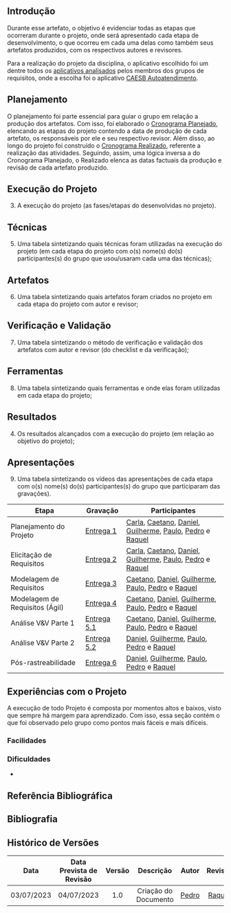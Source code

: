 ## Introdução
Durante esse artefato, o objetivo é evidenciar todas as etapas que ocorreram durante o projeto, onde será apresentado cada etapa de desenvolvimento, o que ocorreu em cada uma delas como também seus artefatos produzidos, com os respectivos autores e revisores.

Para a realização do projeto da disciplina, o aplicativo escolhido foi um dentre todos os [aplicativos analisados](../Pre-rastreabilidade/aplicativos_analisados.md) pelos membros dos grupos de requisitos, onde a escolha foi o aplicativo [CAESB Autoatendimento](../Planejamento/aplicativo_escolhido.md).

## Planejamento
O planejamento foi parte essencial para guiar o grupo em relação a produção dos artefatos. Com isso, foi elaborado o [Cronograma Planejado](../Planejamento/cronograma.md), elencando as etapas do projeto contendo a data de produção de cada artefato, os responsáveis por ele e seu respectivo revisor. Além disso, ao longo do projeto foi construído o [Cronograma Realizado](../Planejamento/cronograma_realizado.md), referente a realização das atividades. Seguindo, assim, uma lógica inversa a do Cronograma Planejado, o Realizado elenca as datas factuais da produção e revisão de cada artefato produzido.

## Execução do Projeto  
3. A execução do projeto (as fases/etapas do desenvolvidas no projeto).

## Técnicas
5. Uma tabela sintetizando quais técnicas foram utilizadas na execução do projeto (em cada etapa do projeto com o(s) nome(s) do(s) participantes(s) do grupo que usou/usaram cada uma das técnicas);

## Artefatos
6. Uma tabela sintetizando quais artefatos foram criados no projeto em cada etapa do projeto com autor e revisor;

## Verificação e Validação
7. Uma tabela sintetizando o método de verificação e validação dos artefatos com autor e revisor (do checklist e da verificação);

## Ferramentas
8. Uma tabela sintetizando quais ferramentas e onde elas foram utilizadas em cada etapa do projeto;

## Resultados
4. Os resultados alcançados com a execução do projeto (em relação ao objetivo do projeto);

## Apresentações
9. Uma tabela sintetizando os vídeos das apresentações de cada etapa com o(s) nome(s) do(s) participantes(s) do grupo que participaram das gravações).

| Etapa | Gravação | Participantes |
| --- | --- | --- |
| Planejamento do Projeto | [Entrega 1](https://www.youtube.com/watch?v=nTTCJMEjoRU) | [Carla](https://github.com/ccarlaa), [Caetano](https://github.com/caeslucio), [Daniel](https://github.com/daniel-de-sousa), [Guilherme](https://github.com/guilhermekishimoto), [Paulo](https://github.com/PauloVictorFS), [Pedro](https://github.com/pedrobarbosaocb) e [Raquel](https://github.com/raqueleucaria) |
| Elicitação de Requisitos | [Entrega 2](https://www.youtube.com/watch?v=6fcySUroCvk) | [Carla](https://github.com/ccarlaa), [Caetano](https://github.com/caeslucio), [Daniel](https://github.com/daniel-de-sousa), [Guilherme](https://github.com/guilhermekishimoto), [Paulo](https://github.com/PauloVictorFS), [Pedro](https://github.com/pedrobarbosaocb) e [Raquel](https://github.com/raqueleucaria) |
| Modelagem de Requisitos | [Entrega 3](https://www.youtube.com/watch?v=TYaaIGlcaBw) | [Caetano](https://github.com/caeslucio), [Daniel](https://github.com/daniel-de-sousa), [Guilherme](https://github.com/guilhermekishimoto), [Paulo](https://github.com/PauloVictorFS), [Pedro](https://github.com/pedrobarbosaocb) e [Raquel](https://github.com/raqueleucaria) |
| Modelagem de Requisitos (Ágil) | [Entrega 4]() | [Caetano](https://github.com/caeslucio), [Daniel](https://github.com/daniel-de-sousa), [Guilherme](https://github.com/guilhermekishimoto), [Paulo](https://github.com/PauloVictorFS), [Pedro](https://github.com/pedrobarbosaocb) e [Raquel](https://github.com/raqueleucaria) |
| Análise V&V Parte 1 | [Entrega 5.1](https://www.youtube.com/watch?v=h06TXAq3pSA) | [Caetano](https://github.com/caeslucio), [Daniel](https://github.com/daniel-de-sousa), [Guilherme](https://github.com/guilhermekishimoto), [Paulo](https://github.com/PauloVictorFS), [Pedro](https://github.com/pedrobarbosaocb) e [Raquel](https://github.com/raqueleucaria) |
| Análise V&V Parte 2 | [Entrega 5.2](https://www.youtube.com/watch?v=iUmj6L1_JhI) | [Daniel](https://github.com/daniel-de-sousa), [Guilherme](https://github.com/guilhermekishimoto), [Paulo](https://github.com/PauloVictorFS), [Pedro](https://github.com/pedrobarbosaocb) e [Raquel](https://github.com/raqueleucaria) |
| Pós-rastreabilidade | [Entrega 6](https://www.youtube.com/watch?v=s0_4nb564BY) | [Daniel](https://github.com/daniel-de-sousa), [Guilherme](https://github.com/guilhermekishimoto), [Paulo](https://github.com/PauloVictorFS), [Pedro](https://github.com/pedrobarbosaocb) e [Raquel](https://github.com/raqueleucaria) |


## Experiências com o Projeto
A execução de todo Projeto é composta por momentos altos e baixos, visto que sempre há margem para aprendizado. Com isso, essa seção contém o que foi observado pelo grupo como pontos mais fáceis e mais difíceis.

### Facilidades

### Dificuldades
- 

## Referência Bibliográfica


## Bibliografia


## Histórico de Versões

|    Data    | Data Prevista de Revisão | Versão | Descrição | Autor |Revisor  |
| :--------: | :-----: | :----: | :------: | :------: | :----: |
|  03/07/2023 | 04/07/2023 | 1.0 | Criação do Documento | [Pedro](https://github.com/pedrobarbosaocb) | [Raquel](https://github.com/raqueleucaria) |